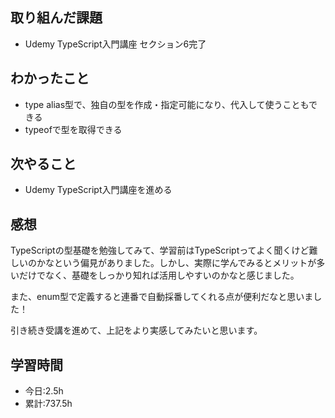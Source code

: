 ## 取り組んだ課題
- Udemy TypeScript入門講座 セクション6完了

## わかったこと
- type alias型で、独自の型を作成・指定可能になり、代入して使うこともできる
- typeofで型を取得できる

## 次やること
- Udemy TypeScript入門講座を進める

## 感想
TypeScriptの型基礎を勉強してみて、学習前はTypeScriptってよく聞くけど難しいのかなという偏見がありました。しかし、実際に学んでみるとメリットが多いだけでなく、基礎をしっかり知れば活用しやすいのかなと感じました。

また、enum型で定義すると連番で自動採番してくれる点が便利だなと思いました！

引き続き受講を進めて、上記をより実感してみたいと思います。

## 学習時間
- 今日:2.5h
- 累計:737.5h
